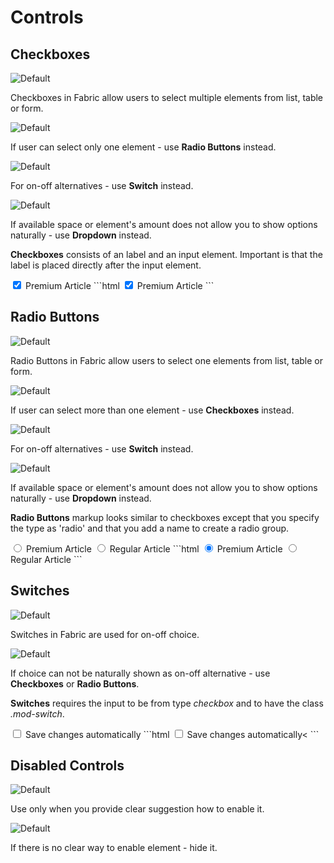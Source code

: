 # Controls

## Checkboxes
![Default](src/style/assets/con-ex1.jpg)
<p>Checkboxes in Fabric allow users to select multiple elements from list, table or form.</p>

![Default](src/style/assets/con-ex2.jpg)
<p>If user can select only one element - use <b>Radio Buttons</b> instead.</p>

![Default](src/style/assets/con-ex3.jpg)
<p>For on-off alternatives - use <b>Switch</b> instead.</p>

![Default](src/style/assets/con-ex4.jpg)
<p>If available space or element's amount does not allow you to show options naturally - use <b>Dropdown</b> instead.</p>

**Checkboxes** consists of an label and an input element. Important is that the label is placed directly after the input element.

<input type="checkbox" id="vote" name="vote" checked />
<label for="vote">Premium Article</label>
```html
<input type="checkbox" id="vote" name="vote" checked />
<label for="vote">Premium Article</label>
```

## Radio Buttons
![Default](src/style/assets/con-ex5.jpg)
<p>Radio Buttons in Fabric allow users to select one elements from list, table or form.</p>

![Default](src/style/assets/con-ex6.jpg)
<p>If user can select more than one element - use <b>Checkboxes</b> instead.</p>

![Default](src/style/assets/con-ex7.jpg)
<p>For on-off alternatives - use <b>Switch</b> instead.</p>

![Default](src/style/assets/con-ex8.jpg)
<p>If available space or element's amount does not allow you to show options naturally - use <b>Dropdown</b> instead.</p>


**Radio Buttons**  markup looks similar to checkboxes except that you specify the type as 'radio' and that you add a name to create a radio group.

<input type="radio" name="action" value="premium" id="premium" checked/>
<label for="premium">Premium Article</label>
<input type="radio" name="action" value="regular" id="regular"/>
<label for="regular">Regular Article</label>
```html
<input type="radio" name="action" value="premium" id="premium" checked/>
<label for="premium">Premium Article</label>
<input type="radio" name="action" value="regular" id="regular"/>
<label for="regular">Regular Article</label>
```

## Switches
![Default](src/style/assets/con-ex9.jpg)
<p>Switches in Fabric are used for on-off choice.</p>

![Default](src/style/assets/con-ex10.jpg)
<p>If choice can not be naturally shown as on-off alternative - use <b>Checkboxes</b> or <b>Radio Buttons</b>.</p>

**Switches** requires the input to be from type *checkbox* and to have the class *.mod-switch*.

<input type="checkbox" class="mod-switch" id="switch"/>
<label for="switch">Save changes automatically</label>
```html
<input type="checkbox" class="mod-switch" id="switch"/>
<label for="switch">Save changes automatically<</label>
```

## Disabled Controls
![Default](src/style/assets/con-ex11.jpg)
<p>Use only when you provide clear suggestion how to enable it.</p>

![Default](src/style/assets/con-ex12.jpg)
<p>If there is no clear way to enable element - hide it.</p>
